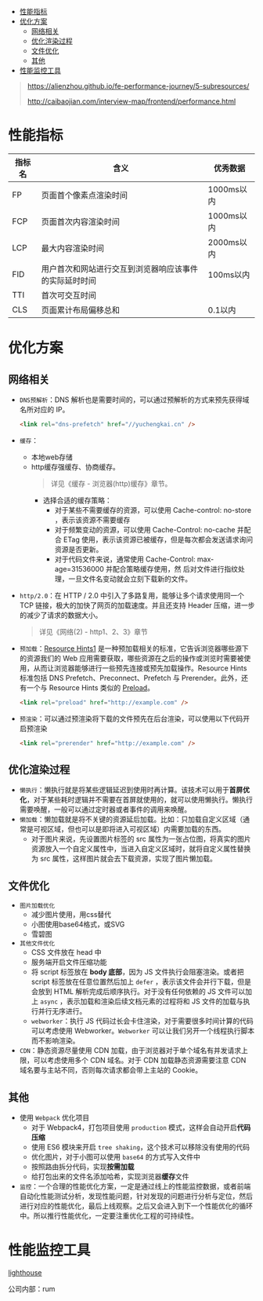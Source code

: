 - [性能指标](#性能指标)
- [优化方案](#优化方案)
  - [网络相关](#网络相关)
  - [优化渲染过程](#优化渲染过程)
  - [文件优化](#文件优化)
  - [其他](#其他)
- [性能监控工具](#性能监控工具)

>https://alienzhou.github.io/fe-performance-journey/5-subresources/
>
>http://caibaojian.com/interview-map/frontend/performance.html

# 性能指标

|指标名|含义|优秀数据|
|--|--|--|
|FP|页面首个像素点渲染时间|1000ms以内|
|FCP|页面首次内容渲染时间|1000ms以内|
|LCP|最大内容渲染时间|2000ms以内|
|FID|用户首次和网站进行交互到浏览器响应该事件的实际延时时间|100ms以内|
|TTI|首次可交互时间||
|CLS|页面累计布局偏移总和|0.1以内|

# 优化方案

## 网络相关

- `DNS预解析`：DNS 解析也是需要时间的，可以通过预解析的方式来预先获得域名所对应的 IP。

  ```html
  <link rel="dns-prefetch" href="//yuchengkai.cn" />
  ```

- `缓存`：
  - 本地web存储
  - http缓存强缓存、协商缓存。
    > 详见《缓存 - 浏览器(http)缓存》章节。
    - 选择合适的缓存策略：
      - 对于某些不需要缓存的资源，可以使用 Cache-control: no-store ，表示该资源不需要缓存
      - 对于频繁变动的资源，可以使用 Cache-Control: no-cache 并配合 ETag 使用，表示该资源已被缓存，但是每次都会发送请求询问资源是否更新。
      - 对于代码文件来说，通常使用 Cache-Control: max-age=31536000 并配合策略缓存使用，然 后对文件进行指纹处理，一旦文件名变动就会立刻下载新的文件。
- `http/2.0`：在 HTTP / 2.0 中引入了多路复用，能够让多个请求使用同一个 TCP 链接，极大的加快了网页的加载速度。并且还支持 Header 压缩，进一步的减少了请求的数据大小。
  > 详见《网络(2) - http1、2、3》章节
- `预加载`：[Resource Hints1](https://www.w3.org/TR/resource-hints/) 是一种预加载相关的标准，它告诉浏览器哪些源下的资源我们的 Web 应用需要获取，哪些资源在之后的操作或浏览时需要被使用，从而让浏览器能够进行一些预先连接或预先加载操作。Resource Hints 标准包括 DNS Prefetch、Preconnect、Prefetch 与 Prerender。此外，还有一个与 Resource Hints 类似的 [Preload](https://developer.mozilla.org/en-US/docs/Web/HTML/Attributes/rel/preload)。
  
  ```html
  <link rel="preload" href="http://example.com" />
  ```
- `预渲染`：可以通过预渲染将下载的文件预先在后台渲染，可以使用以下代码开启预渲染
  
  ```html
  <link rel="prerender" href="http://example.com" />
  ```

## 优化渲染过程

- `懒执行`：懒执行就是将某些逻辑延迟到使用时再计算。该技术可以用于**首屏优化**，对于某些耗时逻辑并不需要在首屏就使用的，就可以使用懒执行。懒执行需要唤醒，一般可以通过定时器或者事件的调用来唤醒。
- `懒加载`：懒加载就是将不关键的资源延后加载。比如：只加载自定义区域（通常是可视区域，但也可以是即将进入可视区域）内需要加载的东西。
  - 对于图片来说，先设置图片标签的 src 属性为一张占位图，将真实的图片资源放入一个自定义属性中，当进入自定义区域时，就将自定义属性替换为 src 属性，这样图片就会去下载资源，实现了图片懒加载。

## 文件优化

- `图片加载优化`
  - 减少图片使用，用css替代
  - 小图使用base64格式，或SVG
  - 雪碧图
- `其他文件优化`
  - CSS 文件放在 head 中
  - 服务端开启文件压缩功能
  - 将 script 标签放在 **body 底部**，因为 JS 文件执行会阻塞渲染。或者把 script 标签放在任意位置然后加上 `defer` ，表示该文件会并行下载，但是会放到 HTML 解析完成后顺序执行。对于没有任何依赖的 JS 文件可以加上 `async` ，表示加载和渲染后续文档元素的过程将和 JS 文件的加载与执行并行无序进行。
  - `webworker`：执行 JS 代码过长会卡住渲染，对于需要很多时间计算的代码可以考虑使用 Webworker。`Webworker` 可以让我们另开一个线程执行脚本而不影响渲染。
- `CDN`：静态资源尽量使用 CDN 加载，由于浏览器对于单个域名有并发请求上限，可以考虑使用多个 CDN 域名。对于 CDN 加载静态资源需要注意 CDN 域名要与主站不同，否则每次请求都会带上主站的 Cookie。

## 其他

- 使用 `Webpack` 优化项目
  - 对于 Webpack4，打包项目使用 `production` 模式，这样会自动开启**代码压缩**
  - 使用 ES6 模块来开启 `tree shaking`，这个技术可以移除没有使用的代码
  - 优化图片，对于小图可以使用 `base64` 的方式写入文件中
  - 按照路由拆分代码，实现**按需加载**
  - 给打包出来的文件名添加哈希，实现浏览器**缓存**文件
- `监控`：一个合理的性能优化方案，一定是通过线上的性能监控数据，或者前端自动化性能测试分析，发现性能问题，针对发现的问题进行分析与定位，然后进行对应的性能优化，最后上线观察。之后又会进入到下一个性能优化的循环中。所以推行性能优化，一定要注重优化工程的可持续性。

# 性能监控工具

[lighthouse](https://github.com/GoogleChrome/lighthouse)

公司内部：rum